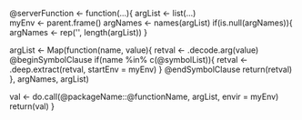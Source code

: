 @serverFunction <- function(...){
  argList <- list(...)  
  myEnv <- parent.frame()
  argNames <- names(argList)
  if(is.null(argNames)){
    argNames <- rep('', length(argList))
  }
  
  argList <- Map(function(name, value){
    retval <- .decode.arg(value)
    @beginSymbolClause
    if(name %in% c(@symbolList)){
      retval <- .deep.extract(retval, startEnv =  myEnv)
    }
    @endSymbolClause
    return(retval)
  }, argNames, argList)  
  
  
  val <- do.call(@packageName::@functionName, argList, envir = myEnv)
  return(val)
 }


